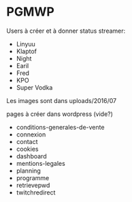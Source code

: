# PGMWP

Users à créer et à donner status streamer: 
 - Linyuu
 - Klaptof
 - Night
 - Earil
 - Fred
 - KPO
 - Super Vodka

Les images sont dans uploads/2016/07

pages à créer dans wordpress (vide?)
 - conditions-generales-de-vente
 - connexion
 - contact
 - cookies
 - dashboard
 - mentions-legales
 - planning
 - programme
 - retrievepwd
 - twitchredirect
